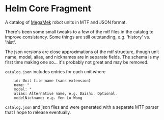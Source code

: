 # Helm Core Fragment

A catalog of [MegaMek](https://github.com/MegaMek) robot units in MTF and JSON format.

There's been some small tweaks to a few of the mtf files in the catalog to improve consistancy. Some things are still outstanding, e.g. 'history' vs. 'hist'.

The json versions are close approximations of the mtf structure, though unit name, model, alias, and nicknames are in separate fields. The schema is my first time making one so... it's probably not great and may be removed. 


`catalog.json` includes entries for each unit where
```
	id: Unit file name (sans extension)
	name: "
	model: "
	alias: Alternative name, e.g. Daishi. Optional.
	modelNickname: e.g. Yen Lo Wang
```

`catalog.json` and json files and were generated with a separate MTF parser that I hope to release eventually. 
